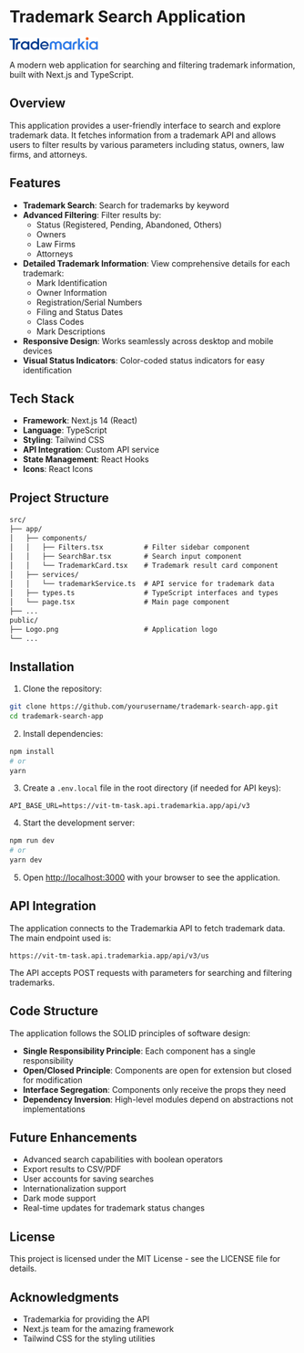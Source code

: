 # Trademark Search Application

![Trademarkia Logo](public/Logo.png)

A modern web application for searching and filtering trademark information, built with Next.js and TypeScript.

## Overview

This application provides a user-friendly interface to search and explore trademark data. It fetches information from a trademark API and allows users to filter results by various parameters including status, owners, law firms, and attorneys.

## Features

- **Trademark Search**: Search for trademarks by keyword
- **Advanced Filtering**: Filter results by:
  - Status (Registered, Pending, Abandoned, Others)
  - Owners
  - Law Firms
  - Attorneys
- **Detailed Trademark Information**: View comprehensive details for each trademark:
  - Mark Identification
  - Owner Information
  - Registration/Serial Numbers
  - Filing and Status Dates
  - Class Codes
  - Mark Descriptions
- **Responsive Design**: Works seamlessly across desktop and mobile devices
- **Visual Status Indicators**: Color-coded status indicators for easy identification

## Tech Stack

- **Framework**: Next.js 14 (React)
- **Language**: TypeScript
- **Styling**: Tailwind CSS
- **API Integration**: Custom API service
- **State Management**: React Hooks
- **Icons**: React Icons

## Project Structure

```
src/
├── app/
│   ├── components/
│   │   ├── Filters.tsx          # Filter sidebar component
│   │   ├── SearchBar.tsx        # Search input component
│   │   └── TrademarkCard.tsx    # Trademark result card component
│   ├── services/
│   │   └── trademarkService.ts  # API service for trademark data
│   ├── types.ts                 # TypeScript interfaces and types
│   └── page.tsx                 # Main page component
├── ...
public/
├── Logo.png                     # Application logo
└── ...
```

## Installation

1. Clone the repository:
```bash
git clone https://github.com/yourusername/trademark-search-app.git
cd trademark-search-app
```

2. Install dependencies:
```bash
npm install
# or
yarn
```

3. Create a `.env.local` file in the root directory (if needed for API keys):
```
API_BASE_URL=https://vit-tm-task.api.trademarkia.app/api/v3
```

4. Start the development server:
```bash
npm run dev
# or
yarn dev
```

5. Open [http://localhost:3000](http://localhost:3000) with your browser to see the application.

## API Integration

The application connects to the Trademarkia API to fetch trademark data. The main endpoint used is:

```
https://vit-tm-task.api.trademarkia.app/api/v3/us
```

The API accepts POST requests with parameters for searching and filtering trademarks.

## Code Structure

The application follows the SOLID principles of software design:

- **Single Responsibility Principle**: Each component has a single responsibility
- **Open/Closed Principle**: Components are open for extension but closed for modification
- **Interface Segregation**: Components only receive the props they need
- **Dependency Inversion**: High-level modules depend on abstractions not implementations

## Future Enhancements

- Advanced search capabilities with boolean operators
- Export results to CSV/PDF
- User accounts for saving searches
- Internationalization support
- Dark mode support
- Real-time updates for trademark status changes

## License

This project is licensed under the MIT License - see the LICENSE file for details.

## Acknowledgments

- Trademarkia for providing the API
- Next.js team for the amazing framework
- Tailwind CSS for the styling utilities
